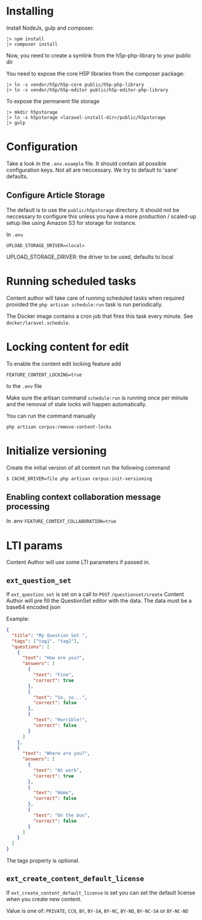 # Installing

Install NodeJs, gulp and composer.

```
¦> npm install
¦> composer install
```

Now, you need to create a symlink from the h5p-php-library to your public dir

You need to expose the core H5P libraries from the composer package:

```
¦> ln -s vendor/h5p/h5p-core public/h5p-php-library
|> ln -s vendor/h5p/h5p-editor public/h5p-editor-php-library
```

To expose the permanent file storage

```
¦> mkdir h5pstorage
¦> ln -s h5pstorage <laravel-install-dir>/public/h5pstorage
¦> gulp
```

# Configuration

Take a look in the `.env.example` file. It should contain all possible configuration keys. Not all are neccessary. We try to default to 'sane' defaults.

## Configure Article Storage

The default is to use the `public/h5pstorage` directory. It should not be neccessary to configure this unless you have a more production / scaled-up setup like using Amazon S3 for storage for instance.

In `.env`

```
UPLOAD_STORAGE_DRIVER=<local>
```

UPLOAD_STORAGE_DRIVER: the driver to be used, defaults to local

# Running scheduled tasks

Content author will take care of running scheduled tasks when required provided the `php artisan schedule:run` task is run periodically.

The Docker image contains a cron job that fires this task every minute. See `docker/laravel.schedule`.

# Locking content for edit

To enable the content edit locking feature add

```
FEATURE_CONTENT_LOCKING=true
```

to the `.env` file

Make sure the artisan command `schedule:run` is running once per minute and the removal of stale locks will happen automatically.

You can run the command manually

```
php artisan cerpus:remove-content-locks
```

# Initialize versioning

Create the initial version of all content run the following command

```
$ CACHE_DRIVER=file php artisan cerpus:init-versioning
```

## Enabling context collaboration message processing

In .env
`FEATURE_CONTEXT_COLLABORATION=true`

# LTI params

Content Author will use some LTI parameters if passed in.

## `ext_question_set`

If `ext_question_set` is set on a call to `POST` `/questionset/create` Content Author will pre fill the QuestionSet editor with the data. The data must be a base64 encoded json

Example:

```json
{
  "title": "My Question Set ",
  "tags": ["tag1", "tag2"],
  "questions": [
    {
      "text": "How are you?",
      "answers": [
        {
          "text": "Fine",
          "correct": true
        },
        {
          "text": "So, so...",
          "correct": false
        },
        {
          "text": "Horrible!",
          "correct": false
        }
      ]
    },
    {
      "text": "Where are you?",
      "answers": [
        {
          "text": "At work",
          "correct": true
        },
        {
          "text": "Home",
          "correct": false
        },
        {
          "text": "On the bus",
          "correct": false
        }
      ]
    }
  ]
}
```

The tags property is optional.

## `ext_create_content_default_license`

If `ext_create_content_default_license` is set you can set the default license when you create new content.

Value is one of: `PRIVATE`, `CC0`, `BY`, `BY-SA`, `BY-NC`, `BY-ND`, `BY-NC-SA` or `BY-NC-ND`
